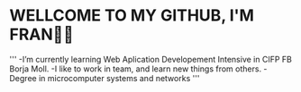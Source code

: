 # WELLCOME TO MY GITHUB, I'M FRAN🙋‍♂️

'''
-I’m currently learning Web Aplication Developement Intensive in CIFP FB Borja Moll.
-I like to work in team, and learn new things from others.
-Degree in microcomputer systems and networks
'''
